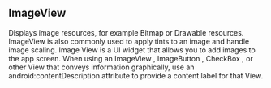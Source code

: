 ## ImageView 

Displays image resources, for example Bitmap or Drawable resources. ImageView is also commonly used to apply tints to an image and handle image scaling.
Image View is a UI widget that allows you to add images to the app screen. When using an ImageView , ImageButton , CheckBox , or other View that conveys 
information graphically, use an android:contentDescription attribute to provide a content label for that View.

